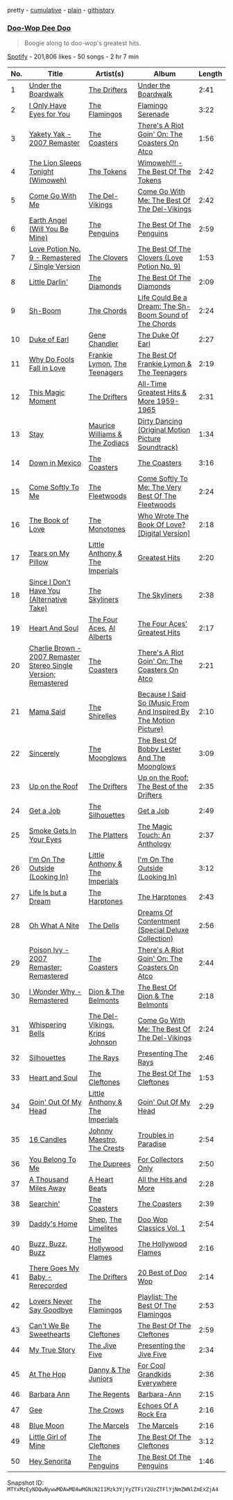 pretty - [cumulative](/playlists/cumulative/37i9dQZF1DX9GxQjEBVviW.md) - [plain](/playlists/plain/37i9dQZF1DX9GxQjEBVviW) - [githistory](https://github.githistory.xyz/mackorone/spotify-playlist-archive/blob/main/playlists/plain/37i9dQZF1DX9GxQjEBVviW)

### [Doo\-Wop Dee Doo](https://open.spotify.com/playlist/37i9dQZF1DX9GxQjEBVviW)

> ​Boogie along to doo\-wop's greatest hits.

[Spotify](https://open.spotify.com/user/spotify) - 201,806 likes - 50 songs - 2 hr 7 min

| No. | Title | Artist(s) | Album | Length |
|---|---|---|---|---|
| 1 | [Under the Boardwalk](https://open.spotify.com/track/65jrjEhWfAvysKfnojk1i0) | [The Drifters](https://open.spotify.com/artist/1FqqOl9itIUpXr4jZPIVoT) | [Under the Boardwalk](https://open.spotify.com/album/7AgI5vniflcbh86Znea7yM) | 2:41 |
| 2 | [I Only Have Eyes for You](https://open.spotify.com/track/3YdKJzcoMZMacISlpY4QoP) | [The Flamingos](https://open.spotify.com/artist/6iygtKnPG7TRvDaTYcLOd6) | [Flamingo Serenade](https://open.spotify.com/album/6XEtlJFNCbNrIz1Q5kdLjZ) | 3:22 |
| 3 | [Yakety Yak \- 2007 Remaster](https://open.spotify.com/track/3Lbxie6whOW4eMt4jtI32k) | [The Coasters](https://open.spotify.com/artist/3QZKZBEmr54lAVI5XvmjnM) | [There's A Riot Goin' On: The Coasters On Atco](https://open.spotify.com/album/1oi6aLPgSAwv3352Jtmjku) | 1:56 |
| 4 | [The Lion Sleeps Tonight \(Wimoweh\)](https://open.spotify.com/track/2F4FNcz68howQWD4zaGJSi) | [The Tokens](https://open.spotify.com/artist/1GAJzApRTMmYZ9EjQ91VOy) | [Wimoweh!!! \- The Best Of The Tokens](https://open.spotify.com/album/6NBox81OQox7U4I0hZB9t0) | 2:42 |
| 5 | [Come Go With Me](https://open.spotify.com/track/4IYyGIbMS5ZkxDXGfPIrXr) | [The Del\-Vikings](https://open.spotify.com/artist/10xLCBOlt2NhclsRmrOvX5) | [Come Go With Me: The Best Of The Del\-Vikings](https://open.spotify.com/album/35hzrbmJqylZoIRcatUfYx) | 2:42 |
| 6 | [Earth Angel \(Will You Be Mine\)](https://open.spotify.com/track/11XR0tRT4g5ov4u8M92wbF) | [The Penguins](https://open.spotify.com/artist/6lOk7hCr8x3O9vHwylXyHR) | [The Best Of The Penguins](https://open.spotify.com/album/22MQotgEOE29gE6YnhN4Ox) | 2:59 |
| 7 | [Love Potion No\. 9 \- Remastered / Single Version](https://open.spotify.com/track/5ytPMYb6dkoli8sNSEsdmZ) | [The Clovers](https://open.spotify.com/artist/0ckkj0a9CvIJr4h84B0OlN) | [The Best Of The Clovers \(Love Potion No\. 9\)](https://open.spotify.com/album/6tfGv9PH9Kx1fKpp2dVe4y) | 1:53 |
| 8 | [Little Darlin'](https://open.spotify.com/track/7ycFNferNuk6wAjBa0vWvl) | [The Diamonds](https://open.spotify.com/artist/3s9kaLrpplvv4vIzZBYPga) | [The Best Of The Diamonds](https://open.spotify.com/album/6iUnqREt5OzfM2EDpJVEVM) | 2:09 |
| 9 | [Sh\-Boom](https://open.spotify.com/track/2drXvACELcvwryaFRiRPdA) | [The Chords](https://open.spotify.com/artist/2iSZ41LUUYVcz5At9Xuz7T) | [Life Could Be a Dream: The Sh\-Boom Sound of The Chords](https://open.spotify.com/album/5MPJ9H0ko7mCsfjkyrg0xE) | 2:24 |
| 10 | [Duke of Earl](https://open.spotify.com/track/6Hy22YDN9HJMRlJP1LwnJy) | [Gene Chandler](https://open.spotify.com/artist/52uMkSFt2RVO6XxTEt5VeW) | [The Duke Of Earl](https://open.spotify.com/album/2VmU63FIBsGgQYItCvsYkl) | 2:27 |
| 11 | [Why Do Fools Fall in Love](https://open.spotify.com/track/2xKfXRhw5xaUXfevJJspZf) | [Frankie Lymon](https://open.spotify.com/artist/2KMQz6s6MNRr4bxI8EQdRk), [The Teenagers](https://open.spotify.com/artist/1Crbmyf2bkbeOvckSlQFng) | [The Best Of Frankie Lymon & The Teenagers](https://open.spotify.com/album/0vMlyH3qNCkun2rIFVU5Gm) | 2:19 |
| 12 | [This Magic Moment](https://open.spotify.com/track/4vBDAxKllafwCMDWD76atv) | [The Drifters](https://open.spotify.com/artist/1FqqOl9itIUpXr4jZPIVoT) | [All\-Time Greatest Hits & More 1959\-1965](https://open.spotify.com/album/4Pazwl8nUfQj49K6xyADQ7) | 2:31 |
| 13 | [Stay](https://open.spotify.com/track/5R2DZitRTDYtrkCoJiddct) | [Maurice Williams & The Zodiacs](https://open.spotify.com/artist/43BgumF6B7s0W2mhVkmVO4) | [Dirty Dancing \(Original Motion Picture Soundtrack\)](https://open.spotify.com/album/0mtLFaQ3hL371jsNraRo9g) | 1:34 |
| 14 | [Down in Mexico](https://open.spotify.com/track/4OnqJ1ml4Jgr5AAKNrrYCD) | [The Coasters](https://open.spotify.com/artist/3QZKZBEmr54lAVI5XvmjnM) | [The Coasters](https://open.spotify.com/album/3HRX7bzilG4zT8CZ6KTdtO) | 3:16 |
| 15 | [Come Softly To Me](https://open.spotify.com/track/603N4XGJUTbK760GLCvIIs) | [The Fleetwoods](https://open.spotify.com/artist/673J686eeEXMYJorgQ70lX) | [Come Softly To Me: The Very Best Of The Fleetwoods](https://open.spotify.com/album/53Z6bXyBJ7tlRtMettF6Uq) | 2:24 |
| 16 | [The Book of Love](https://open.spotify.com/track/1N131UBLlYAUJNVpHOfEc1) | [The Monotones](https://open.spotify.com/artist/39aV9if9R4QuPZxrJsxc9a) | [Who Wrote The Book Of Love? \[Digital Version\]](https://open.spotify.com/album/2Bpr0LzFjdDjBHKsT9JxOV) | 2:18 |
| 17 | [Tears on My Pillow](https://open.spotify.com/track/07ePHsQ0SopWrnCbNjNC2D) | [Little Anthony & The Imperials](https://open.spotify.com/artist/3PF1KBeHYb14yKgsiE693V) | [Greatest Hits](https://open.spotify.com/album/5f1KMzQPkGnHOerwnOkHSV) | 2:20 |
| 18 | [Since I Don't Have You \(Alternative Take\)](https://open.spotify.com/track/4uAalOPic5WOPJF1kANXCt) | [The Skyliners](https://open.spotify.com/artist/4JeG1IusHcsL2owYnsJ7wk) | [The Skyliners](https://open.spotify.com/album/1NkPqMACJL2PejSrAZzbiQ) | 2:38 |
| 19 | [Heart And Soul](https://open.spotify.com/track/6UVPuIgNTVNpqyX3YGoj1T) | [The Four Aces](https://open.spotify.com/artist/542GsScaNnc2Ed8yokKLsy), [Al Alberts](https://open.spotify.com/artist/4WDWA8qWhjKvr40baPlxsq) | [The Four Aces' Greatest Hits](https://open.spotify.com/album/6GfLyMNLMpMayW8kqBDUaL) | 2:17 |
| 20 | [Charlie Brown \- 2007 Remaster Stereo Single Version; Remastered](https://open.spotify.com/track/6t83zAQg9Efca1u1DPL930) | [The Coasters](https://open.spotify.com/artist/3QZKZBEmr54lAVI5XvmjnM) | [There's A Riot Goin' On: The Coasters On Atco](https://open.spotify.com/album/1oi6aLPgSAwv3352Jtmjku) | 2:21 |
| 21 | [Mama Said](https://open.spotify.com/track/5sGeyWYDvUIF7QjERNCY7L) | [The Shirelles](https://open.spotify.com/artist/0x83OBqixqdCHnStP5VMcn) | [Because I Said So \(Music From And Inspired By The Motion Picture\)](https://open.spotify.com/album/70gDHlCYONYFiaHZj98hLY) | 2:10 |
| 22 | [Sincerely](https://open.spotify.com/track/6hOD1yxLeWllJ2TiwbuwQg) | [The Moonglows](https://open.spotify.com/artist/1sZwQg2rvSlGhkG218SouM) | [The Best Of Bobby Lester And The Moonglows](https://open.spotify.com/album/5G9ZcFBoCQgIQDjV4arzl8) | 3:09 |
| 23 | [Up on the Roof](https://open.spotify.com/track/2806jBTs12WAfzFImSxJzL) | [The Drifters](https://open.spotify.com/artist/1FqqOl9itIUpXr4jZPIVoT) | [Up on the Roof: The Best of the Drifters](https://open.spotify.com/album/2hnrAozjkiXgE1Xe2X4Fq3) | 2:35 |
| 24 | [Get a Job](https://open.spotify.com/track/21NhrNOfIoakyWISXUMkFN) | [The Silhouettes](https://open.spotify.com/artist/5LmehwqsJa7a4Ya5SaqXpx) | [Get a Job](https://open.spotify.com/album/28pRA1gcndMkuHd0LI9EN9) | 2:49 |
| 25 | [Smoke Gets In Your Eyes](https://open.spotify.com/track/1jTkRvUHQhh2v77G5KOyYW) | [The Platters](https://open.spotify.com/artist/6KWcxMWVNVIYbdOQyJtsSy) | [The Magic Touch: An Anthology](https://open.spotify.com/album/6qV2qBClHsKwdfbzQfBUFC) | 2:37 |
| 26 | [I'm On The Outside \(Looking In\)](https://open.spotify.com/track/6kMZdaCLHWqECFKOatBPXF) | [Little Anthony & The Imperials](https://open.spotify.com/artist/3PF1KBeHYb14yKgsiE693V) | [I'm On The Outside \(Looking In\)](https://open.spotify.com/album/1E2A36xBw8ACX1aQJIRWys) | 3:12 |
| 27 | [Life Is but a Dream](https://open.spotify.com/track/7pihvWmEVo5J2PcxvP6T4f) | [The Harptones](https://open.spotify.com/artist/3ldj7TJdwN9Ei96ZIUU3M7) | [The Harptones](https://open.spotify.com/album/3cqvDBd8s4jYbSugoY73AF) | 2:43 |
| 28 | [Oh What A Nite](https://open.spotify.com/track/1S5eC9PiwzHG6QkVeQYbWn) | [The Dells](https://open.spotify.com/artist/0wbrRIw2po5DV4LeaHw55S) | [Dreams Of Contentment \(Special Deluxe Collection\)](https://open.spotify.com/album/1d010u6FB9UIUlk2P9BRYI) | 2:56 |
| 29 | [Poison Ivy \- 2007 Remaster; Remastered](https://open.spotify.com/track/5sbN2KexToBTtNiuhwysxo) | [The Coasters](https://open.spotify.com/artist/3QZKZBEmr54lAVI5XvmjnM) | [There's A Riot Goin' On: The Coasters On Atco](https://open.spotify.com/album/1oi6aLPgSAwv3352Jtmjku) | 2:44 |
| 30 | [I Wonder Why \- Remastered](https://open.spotify.com/track/5ta9IiShIAlXs38xpdkEaH) | [Dion & The Belmonts](https://open.spotify.com/artist/2loYllWFfoWpoxC5YrJKc4) | [The Best Of Dion & The Belmonts](https://open.spotify.com/album/4XCCPbgyV1L06tIZmQYFwu) | 2:18 |
| 31 | [Whispering Bells](https://open.spotify.com/track/3HYOGLROB66y1gFYxZyWhs) | [The Del\-Vikings](https://open.spotify.com/artist/10xLCBOlt2NhclsRmrOvX5), [Krips Johnson](https://open.spotify.com/artist/1HaB4OY2BLW2ve9FHAwMRZ) | [Come Go With Me: The Best Of The Del\-Vikings](https://open.spotify.com/album/35hzrbmJqylZoIRcatUfYx) | 2:24 |
| 32 | [Silhouettes](https://open.spotify.com/track/4YSdo81Wt11kR7M1zc94vD) | [The Rays](https://open.spotify.com/artist/3owdLGoMpuTwee9KIh1Ibv) | [Presenting The Rays](https://open.spotify.com/album/32Jl14rurUEKvm8iRuDqoS) | 2:46 |
| 33 | [Heart and Soul](https://open.spotify.com/track/5XoYj1BbiLSzBjhPoMv09C) | [The Cleftones](https://open.spotify.com/artist/55vDUEAKaeyEYSlzm5rRyf) | [The Best Of The Cleftones](https://open.spotify.com/album/4Ww5jdBeQfopiPnKvbYEcN) | 1:53 |
| 34 | [Goin' Out Of My Head](https://open.spotify.com/track/538IUnkjiDgU9Ndhf1wN2f) | [Little Anthony & The Imperials](https://open.spotify.com/artist/3PF1KBeHYb14yKgsiE693V) | [Goin' Out Of My Head](https://open.spotify.com/album/1b5ALXWfAgs3hBrQRD4LMK) | 2:29 |
| 35 | [16 Candles](https://open.spotify.com/track/4ht9nNdPiJbbBhwUvPf4Lg) | [Johnny Maestro](https://open.spotify.com/artist/1pXoY8oTJtPVGsrB4jmCRw), [The Crests](https://open.spotify.com/artist/64vw6q9ZBTop3Tf2ol1x4U) | [Troubles in Paradise](https://open.spotify.com/album/0cAmbOsbe0cOyxbF1M7D1H) | 2:54 |
| 36 | [You Belong To Me](https://open.spotify.com/track/1bgKnEPujoiQzz0pc6gdt7) | [The Duprees](https://open.spotify.com/artist/6nYTjfJFNic9m83TROYHUS) | [For Collectors Only](https://open.spotify.com/album/0pcBefwnYyOH6eaRAQYIRZ) | 2:50 |
| 37 | [A Thousand Miles Away](https://open.spotify.com/track/6ofvy4eMivKYNRi4EaDlsF) | [A Heart Beats](https://open.spotify.com/artist/12InvBNZTKboiU2xT663oK) | [All the Hits and More](https://open.spotify.com/album/408vYNhI0kbOgcUikk6AEY) | 2:28 |
| 38 | [Searchin'](https://open.spotify.com/track/5DCqNn752dBJbjM6LEtQJU) | [The Coasters](https://open.spotify.com/artist/3QZKZBEmr54lAVI5XvmjnM) | [The Coasters](https://open.spotify.com/album/3HRX7bzilG4zT8CZ6KTdtO) | 2:39 |
| 39 | [Daddy's Home](https://open.spotify.com/track/6pLYCkA0j6dcjMSP4IrgxW) | [Shep](https://open.spotify.com/artist/4FrUg4jMTAlZHhBsOIYGJV), [The Limelites](https://open.spotify.com/artist/2pEAs011HTyChRqX8VR8lW) | [Doo Wop Classics Vol\. 1](https://open.spotify.com/album/74o0BLyhgBt6bvNqflYNmp) | 2:54 |
| 40 | [Buzz, Buzz, Buzz](https://open.spotify.com/track/1rhkJsynQ42VnaJanPmNwg) | [The Hollywood Flames](https://open.spotify.com/artist/121nZKKBmAkL8NKaXY0rkC) | [The Hollywood Flames](https://open.spotify.com/album/6ezr8YCNogJhJv0ggSRtET) | 2:16 |
| 41 | [There Goes My Baby \- Rerecorded](https://open.spotify.com/track/3ntA3FI3FR18yPO9snKvZ3) | [The Drifters](https://open.spotify.com/artist/1FqqOl9itIUpXr4jZPIVoT) | [20 Best of Doo Wop](https://open.spotify.com/album/7q4HXnmWEyMJLQIqnGZTH5) | 2:14 |
| 42 | [Lovers Never Say Goodbye](https://open.spotify.com/track/1XDKn16I6tc1PNpXf58y3t) | [The Flamingos](https://open.spotify.com/artist/6iygtKnPG7TRvDaTYcLOd6) | [Playlist: The Best Of The Flamingos](https://open.spotify.com/album/4jwec58eQ4tIr8YWKdxyjg) | 2:53 |
| 43 | [Can't We Be Sweethearts](https://open.spotify.com/track/6vF8EUUjVNkKf1Yb2lmovx) | [The Cleftones](https://open.spotify.com/artist/55vDUEAKaeyEYSlzm5rRyf) | [The Best Of The Cleftones](https://open.spotify.com/album/4Ww5jdBeQfopiPnKvbYEcN) | 2:59 |
| 44 | [My True Story](https://open.spotify.com/track/1zfxyezgvocPSjSVup5ND4) | [The Jive Five](https://open.spotify.com/artist/2HWsf577KqaPhXyBFzei7L) | [Presenting the Jive Five](https://open.spotify.com/album/38QUQ8y53mMhnpd4Yv07CI) | 2:34 |
| 45 | [At The Hop](https://open.spotify.com/track/0X1rGmNiBAdqpkeWlaZbmi) | [Danny & The Juniors](https://open.spotify.com/artist/6Ahm6X9wSKXitavOvu0XzY) | [For Cool Grandkids Everywhere](https://open.spotify.com/album/32xVr7I4Aj0RqHYRTsQx0a) | 2:36 |
| 46 | [Barbara Ann](https://open.spotify.com/track/44iYHhqsZumnQedqNtOK6x) | [The Regents](https://open.spotify.com/artist/3ukGXal9ZRsjAUSRL6fRDn) | [Barbara\-Ann](https://open.spotify.com/album/6DP5bJB1hGXFSuZFz9fWPB) | 2:15 |
| 47 | [Gee](https://open.spotify.com/track/2FmGxujlxCoOMFLEY6XQ9W) | [The Crows](https://open.spotify.com/artist/2zee4amgZunaTl3YyLz1iG) | [Echoes Of A Rock Era](https://open.spotify.com/album/61w6Wg7Xli7dxZx2GrTZgi) | 2:16 |
| 48 | [Blue Moon](https://open.spotify.com/track/2CghtwfbA6zkqfxRlSsSJG) | [The Marcels](https://open.spotify.com/artist/1JQYskbOoudT9cylam24a3) | [The Marcels](https://open.spotify.com/album/7aRLy6IzAiasWqxy62lubc) | 2:16 |
| 49 | [Little Girl of Mine](https://open.spotify.com/track/6YI7hHSjotVuw7czjRNCBN) | [The Cleftones](https://open.spotify.com/artist/55vDUEAKaeyEYSlzm5rRyf) | [The Best Of The Cleftones](https://open.spotify.com/album/4Ww5jdBeQfopiPnKvbYEcN) | 3:12 |
| 50 | [Hey Senorita](https://open.spotify.com/track/4Glf7Hbi4w2PQ1cdTSZ7Hc) | [The Penguins](https://open.spotify.com/artist/6lOk7hCr8x3O9vHwylXyHR) | [The Best Of The Penguins](https://open.spotify.com/album/22MQotgEOE29gE6YnhN4Ox) | 1:46 |

Snapshot ID: `MTYxMzEyNDQwNywwMDAwMDAwMGNiN2I1Mzk3YjYyZTFiY2UzZTFlYjNmZWNlZmExZjA4`
